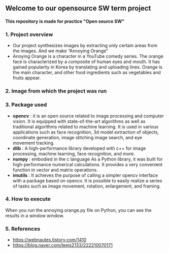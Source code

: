 ## Welcome to our opensource SW term project
#### This repository is made for practice "Open source SW"

### 1. Project overview
- Our project synthesizes images by extracting only certain areas from the images. And we make “Annoying Orange”
- Anoying Orange is a character in a YouTube comedy series. The orange face is characterized by a composite of human eyes and mouth. It has gained popularity in Korea by translating and uploading lines. Orange is the main character, and other food ingredients such as vegetables and fruits appear.

### 2. Image from which the project was run

### 3. Package used
- __opencv__ : it is an open source related to image processing and computer vision. It is equipped with state-of-the-art algorithms as well as traditional algorithms related to machine learning. It is used in various applications such as face recognition, 3d model extraction of objects, coordinate generation, image stitching image search, and eye movement tracking.
- __dlib__ : A high-performance library developed with c++ for image processing, machine learning, face recognition, and more.
- __numpy__ : embodied in the c language As a Python library, it was built for high-performance numerical calculations. It provides a very convenient function in vector and matrix operations.
- __imutils__ : It achieves the purpose of calling a simpler opencv interface with a package based on opencv. It is possible to easily realize a series of tasks such as image movement, rotation, enlargement, and framing.

### 4. How to execute
When you run the annoying orange.py file on Python, you can see the results in a window window.

### 5. References
- https://webnautes.tistory.com/1410
- https://blog.naver.com/leejs2133/222210070171